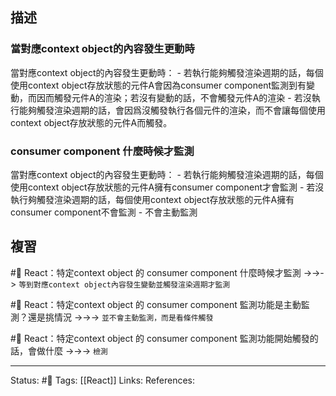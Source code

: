 ## 描述



### 當對應context object的內容發生更動時
當對應context object的內容發生更動時：
	- 若執行能夠觸發渲染週期的話，每個使用context object存放狀態的元件A會因為consumer component監測到有變動，而因而觸發元件A的渲染；若沒有變動的話，不會觸發元件A的渲染
	- 若沒執行能夠觸發渲染週期的話，會因爲沒觸發執行各個元件的渲染，而不會讓每個使用context object存放狀態的元件A而觸發。

### consumer component 什麼時候才監測

當對應context object的內容發生更動時：
	- 若執行能夠觸發渲染週期的話，每個使用context object存放狀態的元件A擁有consumer component才會監測
	- 若沒執行夠觸發渲染週期的話，每個使用context object存放狀態的元件A擁有consumer component不會監測
	- 不會主動監測

## 複習
#🧠 React：特定context object 的 consumer component 什麼時候才監測 ->->-> `等到對應context object內容發生變動並觸發渲染週期才監測`

#🧠 React：特定context object 的 consumer component 監測功能是主動監測？還是挑情況 ->->-> `並不會主動監測，而是看條件觸發`

#🧠 React：特定context object 的 consumer component 監測功能開始觸發的話，會做什麼 ->->-> `檢測`


---
Status: #🌱 
Tags:
[[React]]
Links:
References: